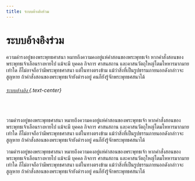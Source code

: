 ```yaml
---
title: ระบบอ้างอิงร่วม
---
```


# ระบบอ้างอิงร่วม

ความดำรงอยู่ของพระพุทธศาสนา หมายถึงความคงอยู่แห่คำสอนของพระพุทธเจ้า หากคำสั่งสอนของพระพุทธเจ้าเลือนรางหายไป แม้จะมี บุคคล กิจการ ศาสนสถาน และคาสนวัตถุใหญ่โตมโหหารมากมายเท่าใด ก็ไม่อาจถือว่ามีพระพุทธศาสนา แต่ในทางตรงข้าม แม้ว่าสิ่งที่เป็นรูปธรรมภายนอกดังกล่าวจะสูญหาย ถ้าคำสั่งสอนของพระพุทธเจ้ายังดำรงอยู่ คนก็ยังรู้จักพระพุทธศสนาได้

###### [ระบบอ้างอิง ](/../tcr){.text-center}
<br>

วามดำรงอยู่ของพระพุทธศาสนา หมายถึงความคงอยู่แห่คำสอนของพระพุทธเจ้า หากคำสั่งสอนของพระพุทธเจ้าเลือนรางหายไป แม้จะมี บุคคล กิจการ ศาสนสถาน และคาสนวัตถุใหญ่โตมโหหารมากมายเท่าใด ก็ไม่อาจถือว่ามีพระพุทธศาสนา แต่ในทางตรงข้าม แม้ว่าสิ่งที่เป็นรูปธรรมภายนอกดังกล่าวจะสูญหาย ถ้าคำสั่งสอนของพระพุทธเจ้ายังดำรงอยู่ คนก็ยังรู้จักพระพุทธศสนาได้

วามดำรงอยู่ของพระพุทธศาสนา หมายถึงความคงอยู่แห่คำสอนของพระพุทธเจ้า หากคำสั่งสอนของพระพุทธเจ้าเลือนรางหายไป แม้จะมี บุคคล กิจการ ศาสนสถาน และคาสนวัตถุใหญ่โตมโหหารมากมายเท่าใด ก็ไม่อาจถือว่ามีพระพุทธศาสนา แต่ในทางตรงข้าม แม้ว่าสิ่งที่เป็นรูปธรรมภายนอกดังกล่าวจะสูญหาย ถ้าคำสั่งสอนของพระพุทธเจ้ายังดำรงอยู่ คนก็ยังรู้จักพระพุทธศสนาได้